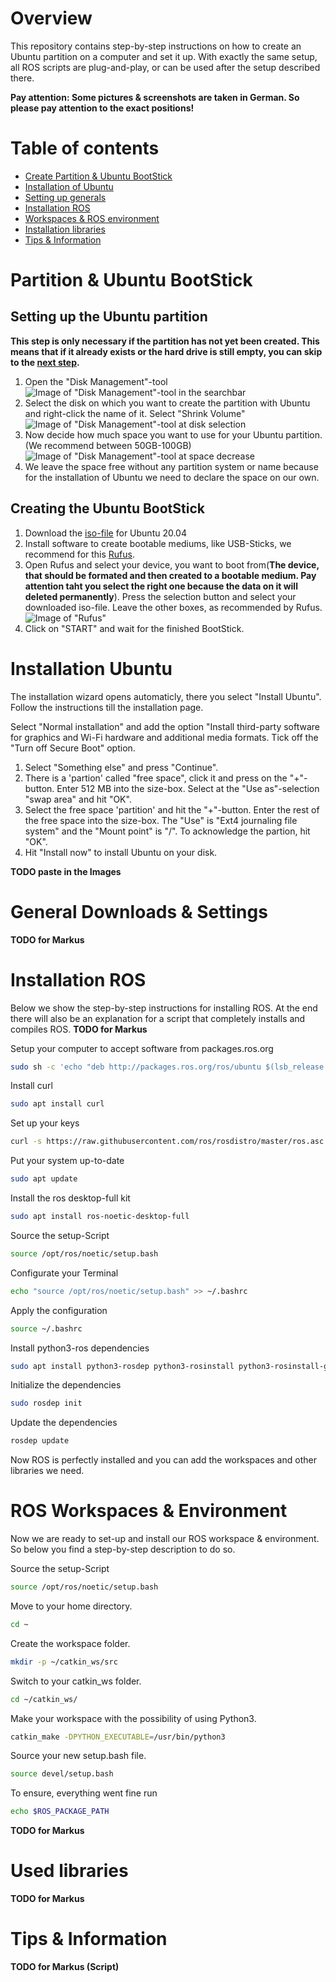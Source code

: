 # Overview

This repository contains step-by-step instructions on how to create an Ubuntu partition on a computer and set it up. With exactly the same setup, all ROS scripts are plug-and-play, or can be used after the setup described there.

**Pay attention: Some pictures & screenshots are taken in German. So please pay attention to the exact positions!**

# Table of contents

* [Create Partition & Ubuntu BootStick](#partition--ubuntu-bootstick "Create Partition & Ubuntu BootStick")
* [Installation of Ubuntu](#installation-ubuntu "Installation of Ubuntu")
* [Setting up generals](#general-downloads--settings "Setting up generals")
* [Installation ROS](#installation-ros "Installation ROS")
* [Workspaces & ROS environment](#ros-workspaces--environment "Workspaces & ROS environment")
* [Installation libraries](#used-libraries (Installation libraries))
* [Tips & Information](#tips--information "Tips & Information")

# Partition & Ubuntu BootStick

## Setting up the Ubuntu partition

**This step is only necessary if the partition has not yet been created. This means that if it already exists or the hard drive is still empty, you can skip to the [next step](#creating-the-ubuntu-bootstick "next step").**

1. Open the "Disk Management"-tool
   ![Image of "Disk Management"-tool in the searchbar](imgs/screenshot-1-diskManagementTool.png)
2. Select the disk on which you want to create the partition with Ubuntu and right-click the name of it. Select "Shrink Volume"
   ![Image of "Disk Management"-tool at disk selection](imgs/screenshot-2-diskManagementTool.png)
3. Now decide how much space you want to use for your Ubuntu partition. (We recommend between 50GB-100GB)
   ![Image of "Disk Management"-tool at space decrease](imgs/screenshot-3-diskManagementTool.png)
4. We leave the space free without any partition system or name because for the installation of Ubuntu we need to declare the space on our own. 

## Creating the Ubuntu BootStick

1. Download the [iso-file](https://releases.ubuntu.com/20.04.6/ubuntu-20.04.6-desktop-amd64.iso "iso-file") for Ubuntu 20.04
2. Install software to create bootable mediums, like USB-Sticks, we recommend for this [Rufus](https://github.com/pbatard/rufus/releases/download/v4.4/rufus-4.4_x86.exe "Rufus").
3. Open Rufus and select your device, you want to boot from(**The device, that should be formated and then created to a bootable medium. Pay attention taht you select the right one because the data on it will deleted permanently**). Press the selection button and select your downloaded iso-file. Leave the other boxes, as recommended by Rufus.
   ![Image of "Rufus"](imgs/screenshot-4-rufus.png)
4. Click on "START" and wait for the finished BootStick.

# Installation Ubuntu

The installation wizard opens automaticly, there you select "Install Ubuntu". Follow the instructions till the installation page.

Select "Normal installation" and add the option "Install third-party software for graphics and Wi-Fi hardware and additional media formats. Tick off the "Turn off Secure Boot" option. 

1. Select "Something else" and press "Continue".
2. There is a 'partion' called "free space", click it and press on the "+"-button. Enter 512 MB into the size-box. Select at the "Use as"-selection "swap area" and hit "OK".
3. Select the free space 'partition' and hit the "+"-button. Enter the rest of the free space into the size-box. The "Use" is "Ext4 journaling file system" and the "Mount point" is "/". To acknowledge the partion, hit "OK".
4. Hit "Install now" to install Ubuntu on your disk.

**TODO paste in the Images**

# General Downloads & Settings

**TODO for Markus**

# Installation ROS

Below we show the step-by-step instructions for installing ROS. At the end there will also be an explanation for a script that completely installs and compiles ROS. **TODO for Markus**

Setup your computer to accept software from packages.ros.org
```bash
sudo sh -c 'echo "deb http://packages.ros.org/ros/ubuntu $(lsb_release -sc) main" > /etc/apt/sources.list.d/ros-latest.list'
```
Install curl
```bash
sudo apt install curl
```
Set up your keys
```bash
curl -s https://raw.githubusercontent.com/ros/rosdistro/master/ros.asc | sudo apt-key add -
```
Put your system up-to-date
```bash
sudo apt update
```
Install the ros desktop-full kit
```bash
sudo apt install ros-noetic-desktop-full
```
Source the setup-Script 
```bash
source /opt/ros/noetic/setup.bash
```
Configurate your Terminal
```bash
echo "source /opt/ros/noetic/setup.bash" >> ~/.bashrc
```
Apply the configuration
```bash
source ~/.bashrc
```
Install python3-ros dependencies
```bash
sudo apt install python3-rosdep python3-rosinstall python3-rosinstall-generator python3-wstool build-essential
```
Initialize the dependencies
```bash
sudo rosdep init
```
Update the dependencies
```bash
rosdep update
```

Now ROS is perfectly installed and you can add the workspaces and other libraries we need.

# ROS Workspaces & Environment

Now we are ready to set-up and install our ROS workspace & environment. So below you find a step-by-step description to do so. 

Source the setup-Script 
```bash
source /opt/ros/noetic/setup.bash
```
Move to your home directory.
```bash
cd ~
```
Create the workspace folder.
```bash
mkdir -p ~/catkin_ws/src
```
Switch to your catkin_ws folder.
```bash
cd ~/catkin_ws/
```
Make your workspace with the possibility of using Python3.
```bash
catkin_make -DPYTHON_EXECUTABLE=/usr/bin/python3
```
Source your new setup.bash file.
```bash
source devel/setup.bash
```
To ensure, everything went fine run
```bash
echo $ROS_PACKAGE_PATH
```

**TODO for Markus**

# Used libraries
**TODO for Markus**

# Tips & Information
**TODO for Markus (Script)**
